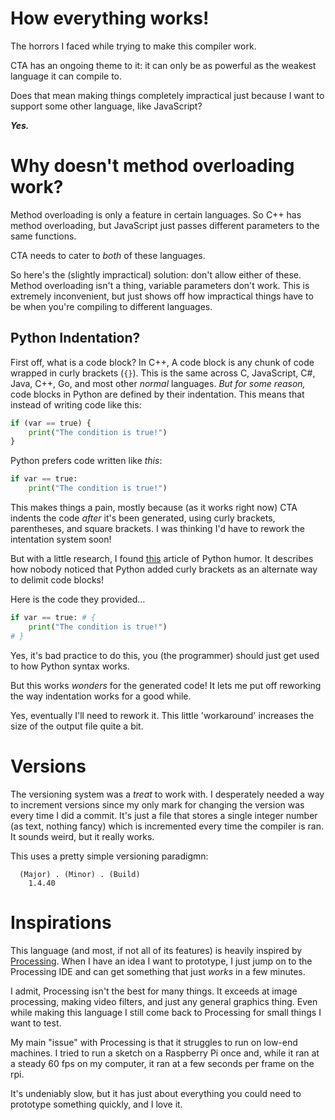 
# How everything works!

The horrors I faced while trying to make this compiler work.

CTA has an ongoing theme to it: it can only be as powerful as the weakest language it can compile to.

Does that mean making things completely impractical just because I want to support some other language, like JavaScript?

***Yes.***

# Why doesn't method overloading work?

Method overloading is only a feature in certain languages. So C++ has method overloading, but JavaScript just passes different parameters to the same functions.

CTA needs to cater to _both_ of these languages.

So here's the (slightly impractical) solution: don't allow either of these. Method overloading isn't a thing, variable parameters don't work. This is extremely inconvenient, but just shows off how impractical things have to be when you're compiling to different languages.

## Python Indentation?

First off, what is a code block? In C++, A code block is any chunk of code wrapped in curly brackets (`{}`). This is the same across C, JavaScript, C#, Java, C++, Go, and most other _normal_ languages. _But for some reason,_ code blocks in Python are defined by their indentation. This means that instead of writing code like this:

```py
if (var == true) {
    print("The condition is true!")
}
```
Python prefers code written like _this_:
```py
if var == true:
    print("The condition is true!")
```
This makes things a pain, mostly because (as it works right now) CTA indents the code _after_ it's been generated, using curly brackets, parentheses, and square brackets. I was thinking I'd have to rework the intentation system soon!

But with a little research, I found [this](https://www.python.org/doc/humor/#python-block-delimited-notation-parsing-explained) article of Python humor. It describes how nobody noticed that Python added curly brackets as an alternate way to delimit code blocks!

Here is the code they provided...
```py
if var == true: # {
    print("The condition is true!")
# }
```
Yes, it's bad practice to do this, you (the programmer) should just get used to how Python syntax works.

But this works _wonders_ for the generated code! It lets me put off reworking the way indentation works for a good while.

Yes, eventually I'll need to rework it. This little 'workaround' increases the size of the output file quite a bit.

# Versions

The versioning system was a _treat_ to work with. I desperately needed a way to increment versions since my only mark for changing the version was every time I did a commit. It's just a file that stores a single integer number (as text, nothing fancy) which is incremented every time the compiler is ran. It sounds weird, but it really works.

This uses a pretty simple versioning paradigmn:
```
  (Major) . (Minor) . (Build)
    1.4.40
```

# Inspirations

This language (and most, if not all of its features) is heavily inspired by [Processing](https://processing.org). When I have an idea I want to prototype, I just jump on to the Processing IDE and can get something that just _works_ in a few minutes. 

I admit, Processing isn't the best for many things. It exceeds at image processing, making video filters, and just any general graphics thing. Even while making this language I still come back to Processing for small things I want to test.

My main "issue" with Processing is that it struggles to run on low-end machines. I tried to run a sketch on a Raspberry Pi once and, while it ran at a steady 60 fps on my computer, it ran at a few seconds per frame on the rpi.

It's undeniably slow, but it has just about everything you could need to prototype something quickly, and I love it.
